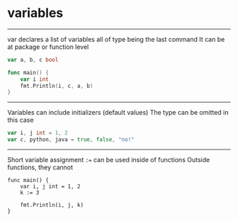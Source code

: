 # variables

---

var declares a list of variables all of type being the last command
It can be at package or function level

```go
var a, b, c bool

func main() {
	var i int
	fmt.Println(i, c, a, b)
}
```

---

Variables can include initializers (default values)
The type can be omitted in this case

```go
var i, j int = 1, 2
var c, python, java = true, false, "no!"
```

---

Short variable assignment `:=` can be used inside of functions
Outside functions, they cannot

```
func main() {
	var i, j int = 1, 2
	k := 3

	fmt.Println(i, j, k)
}
```


